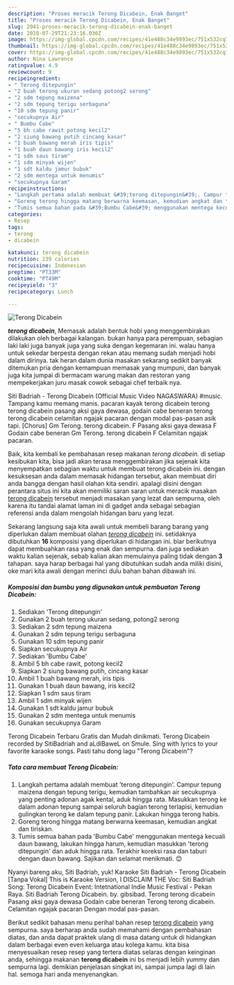 ```yaml
---
description: "Proses meracik Terong Dicabein, Enak Banget"
title: "Proses meracik Terong Dicabein, Enak Banget"
slug: 2041-proses-meracik-terong-dicabein-enak-banget
date: 2020-07-29T21:23:16.036Z
image: https://img-global.cpcdn.com/recipes/41e488c34e9893ec/751x532cq70/terong-dicabein-foto-resep-utama.jpg
thumbnail: https://img-global.cpcdn.com/recipes/41e488c34e9893ec/751x532cq70/terong-dicabein-foto-resep-utama.jpg
cover: https://img-global.cpcdn.com/recipes/41e488c34e9893ec/751x532cq70/terong-dicabein-foto-resep-utama.jpg
author: Nina Lawrence
ratingvalue: 4.9
reviewcount: 9
recipeingredient:
- " Terong ditepungin"
- "2 buah terong ukuran sedang potong2 serong"
- "2 sdm tepung maizena"
- "2 sdm tepung terigu serbaguna"
- "10 sdm tepung panir"
- "secukupnya Air"
- " Bumbu Cabe"
- "5 bh cabe rawit potong kecil2"
- "2 siung bawang putih cincang kasar"
- "1 buah bawang merah iris tipis"
- "1 buah daun bawang iris kecil2"
- "1 sdm saus tiram"
- "1 sdm minyak wijen"
- "1 sdt kaldu jamur bubuk"
- "2 sdm mentega untuk menumis"
- "secukupnya Garam"
recipeinstructions:
- "Langkah pertama adalah membuat &#39;terong ditepungin&#39;. Campur tepung maizena dengan tepung terigu, kemudian tambahkan air secukupnya yang penting adonan agak kental, aduk hingga rata. Masukkan terong ke dalam adonan tepung sampai seluruh bagian terong terlapisi, kemudian gulingkan terong ke dalam tepung panir. Lakukan hingga terong habis."
- "Goreng terong hingga matang berwarna keemasan, kemudian angkat dan tiriskan."
- "Tumis semua bahan pada &#39;Bumbu Cabe&#39; menggunakan mentega kecuali daun bawang, lakukan hingga harum, kemudian masukkan &#39;terong ditepungin&#39; dan aduk hingga rata. Terakhir koreksi rasa dan taburi dengan daun bawang. Sajikan dan selamat menikmati. 😊"
categories:
- Resep
tags:
- terong
- dicabein

katakunci: terong dicabein 
nutrition: 239 calories
recipecuisine: Indonesian
preptime: "PT33M"
cooktime: "PT49M"
recipeyield: "3"
recipecategory: Lunch

---
```



![Terong Dicabein](https://img-global.cpcdn.com/recipes/41e488c34e9893ec/751x532cq70/terong-dicabein-foto-resep-utama.jpg)

<b><i>terong dicabein</i></b>, Memasak adalah bentuk hobi yang menggembirakan dilakukan oleh berbagai kalangan. bukan hanya para perempuan, sebagian laki laki juga banyak juga yang suka dengan kegemaran ini. walau hanya untuk sekedar berpesta dengan rekan atau memang sudah menjadi hobi dalam dirinya. tak heran dalam dunia masakan sekarang sedikit banyak ditemukan pria dengan kemampuan memasak yang mumpuni, dan banyak juga kita jumpai di bermacam warung makan dan restoran yang mempekerjakan juru masak cowok sebagai chef terbaik nya.

Siti Badriah - Terong Dicabein (Official Music Video NAGASWARA) #music. Tampang kamu memang manis. pacaran kayak terong dicabein terong terong dicabein pasang aksi gaya dewasa, godain cabe beneran terong terong dicabein celamitan ngajak pacaran dengan modal pas-pasan asik tapi. [Chorus] Gm Terong. terong dicabein. F Pasang aksi gaya dewasa F Godain cabe beneran Gm Terong. terong dicabein F Celamitan ngajak pacaran.

Baik, kita kembali ke pembahasan resep makanan <i>terong dicabein</i>. di setiap kesibukan kita, bisa jadi akan terasa menggembirakan jika sejenak kita menyempatkan sebagian waktu untuk membuat terong dicabein ini. dengan kesuksesan anda dalam memasak hidangan tersebut, akan membuat diri anda bangga dengan hasil olahan kita sendiri. apalagi disini dengan perantara situs ini kita akan memiliki saran saran untuk meracik masakan <u>terong dicabein</u> tersebut menjadi masakan yang lezat dan sempurna, oleh karena itu tandai alamat laman ini di gadget anda sebagai sebagian referensi anda dalam mengolah hidangan baru yang lezat.


Sekarang langsung saja kita awali untuk membeli barang barang yang diperlukan dalam membuat olahan <u><i>terong dicabein</i></u> ini. setidaknya dibutuhkan <b>16</b> komposisi yang diperlukan di hidangan ini. biar berikutnya dapat membuahkan rasa yang enak dan sempurna. dan juga sediakan waktu kalian sejenak, sebab kalian akan memulainya paling tidak dengan <b>3</b> tahapan. saya harap berbagai hal yang dibutuhkan sudah anda miliki disini, oke mari kita awali dengan merinci dulu bahan bahan dibawah ini.

<!--inarticleads1-->

##### Komposisi dan bumbu yang digunakan untuk pembuatan Terong Dicabein:

1. Sediakan  &#39;Terong ditepungin&#39;
1. Gunakan 2 buah terong ukuran sedang, potong2 serong
1. Sediakan 2 sdm tepung maizena
1. Gunakan 2 sdm tepung terigu serbaguna
1. Gunakan 10 sdm tepung panir
1. Siapkan secukupnya Air
1. Sediakan  &#39;Bumbu Cabe&#39;
1. Ambil 5 bh cabe rawit, potong kecil2
1. Siapkan 2 siung bawang putih, cincang kasar
1. Ambil 1 buah bawang merah, iris tipis
1. Gunakan 1 buah daun bawang, iris kecil2
1. Siapkan 1 sdm saus tiram
1. Ambil 1 sdm minyak wijen
1. Gunakan 1 sdt kaldu jamur bubuk
1. Gunakan 2 sdm mentega untuk menumis
1. Gunakan secukupnya Garam


Terong Dicabein Terbaru Gratis dan Mudah dinikmati. Terong Dicabein recorded by SitiBadriah and aLdiBaweL on Smule. Sing with lyrics to your favorite karaoke songs. Pasti tahu dong lagu &#34;Terong Dicabein&#34;? 

<!--inarticleads2-->

##### Tata cara membuat Terong Dicabein:

1. Langkah pertama adalah membuat &#39;terong ditepungin&#39;. Campur tepung maizena dengan tepung terigu, kemudian tambahkan air secukupnya yang penting adonan agak kental, aduk hingga rata. Masukkan terong ke dalam adonan tepung sampai seluruh bagian terong terlapisi, kemudian gulingkan terong ke dalam tepung panir. Lakukan hingga terong habis.
1. Goreng terong hingga matang berwarna keemasan, kemudian angkat dan tiriskan.
1. Tumis semua bahan pada &#39;Bumbu Cabe&#39; menggunakan mentega kecuali daun bawang, lakukan hingga harum, kemudian masukkan &#39;terong ditepungin&#39; dan aduk hingga rata. Terakhir koreksi rasa dan taburi dengan daun bawang. Sajikan dan selamat menikmati. 😊


Nyanyi bareng aku, Siti Badriah, yuk! Karaoke Siti Badriah - Terong Dicabein [Tanpa Vokal] This is Karaoke Version, I DISCLAIM THE Voc: Siti Badriah Song: Terong Dicabein Event: Intetnational Indie Music Festival - Pekan Raya. Siti Badriah Terong Dicabein. by. gibsibad. Terong terong dicabein Pasang aksi gaya dewasa Godain cabe beneran Terong terong dicabein. Celamitan ngajak pacaran Dengan modal pas-pasan. 

Berikut sedikit bahasan menu perihal bahan resep <u>terong dicabein</u> yang sempurna. saya berharap anda sudah memahami dengan pembahasan diatas, dan anda dapat praktek ulang di masa datang untuk di hidangkan dalam berbagai even even keluarga atau kolega kamu. kita bisa menyesuaikan resep resep yang tertera diatas selaras dengan keinginan anda, sehingga makanan <b>terong dicabein</b> ini bs menjadi lebih yummy dan sempurna lagi. demikian penjelasan singkat ini, sampai jumpa lagi di lain hal. semoga hari anda menyenangkan.
